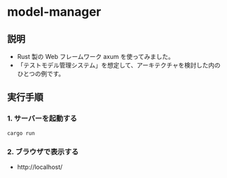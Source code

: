 # model-manager

## 説明
- Rust 製の Web フレームワーク axum を使ってみました。
- 「テストモデル管理システム」を想定して、アーキテクチャを検討した内のひとつの例です。

## 実行手順

### 1. サーバーを起動する
```
cargo run
```

### 2. ブラウザで表示する
- http://localhost/
